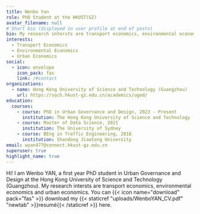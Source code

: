 ```yaml
---
title: Wenbo Yan
role: PhD Student at the HKUST(GZ)
avatar_filename: null
# Short bio (displayed in user profile at end of posts)
bio: My research intersts are transport economics, environmental economics and urban economics.
interests:
  - Transport Economics
  - Environmental Economics
  - Urban Economics
social:
  - icon: envelope
    icon_pack: fas
    link: /#contact
organizations:
  - name: Hong Kong University of Science and Technology (Guangzhou)
    url: https://soch.hkust-gz.edu.cn/academics/ugod/
education:
  courses:
    - course: PhD in Urban Governance and Design, 2023 - Present
      institution: The Hong Kong University of Science and Technology (Guangzhou) 
    - course: Master of Data Science, 2021
      institution: The University of Sydney
    - course: BEng in Traffic Engineering, 2018
      institution: Shandong Jiaotong University
email: wyan477@connect.hkust-gz.edu.cn
superuser: true
highlight_name: true
---
```

Hi! I am Wenbo YAN, a first year PhD student in Urban Governance and Design at the Hong Kong University of Science and Technology (Guangzhou). My research intersts are transport economics, environmental economics and urban economics. You can {{< icon name="download" pack="fas" >}} download my {{< staticref "uploads/WenboYAN_CV.pdf" "newtab" >}}resumé{{< /staticref >}} here. 

